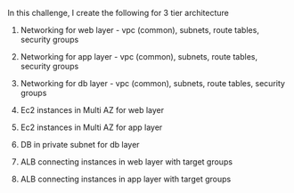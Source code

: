 In this challenge, I create the following for 3 tier architecture

1. Networking for web layer - vpc (common), subnets, route tables, security groups
2. Networking for app layer - vpc (common), subnets, route tables, security groups
3. Networking for db layer - vpc (common), subnets, route tables, security groups

4. Ec2 instances in Multi AZ for web layer 
5. Ec2 instances in Multi AZ for app layer 
6. DB in private subnet for db layer 

7. ALB connecting instances in web layer with target groups
8. ALB connecting instances in app layer with target groups
